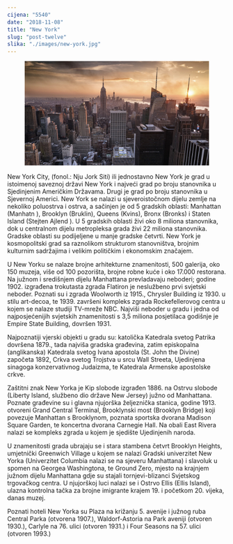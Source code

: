 ```yaml
---
cijena: "5540"
date: "2018-11-08"
title: "New York"
slug: "post-twelve"
slika: "./images/new-york.jpg"
---
```


<!-- markdownlint-disable MD033 -->

<figure class="figure">
    <img src="./images/new-york.jpg" alt="Title"/>
</figure>

New York City, (fonol.: Nju Jork Siti) ili jednostavno New York je grad u istoimenoj saveznoj državi New York i najveći grad po broju stanovnika u Sjedinjenim Američkim Državama. Drugi je grad po broju stanovnika u Sjevernoj Americi. New York se nalazi u sjeveroistočnom dijelu zemlje na nekoliko poluostrva i ostrva, a sačinjen je od 5 gradskih oblasti: Manhattan (Manhatn ), Brooklyn (Bruklin), Queens (Kvins), Bronx (Bronks) i Staten Island (Stejten Ajlend ). U 5 gradskih oblasti živi oko 8 miliona stanovnika, dok u centralnom dijelu metropleksa grada živi 22 miliona stanovnika. Gradske oblasti su podijeljene u manje gradske četvrti. New York je kosmopolitski grad sa raznolikom strukturom stanovništva, brojnim kulturnim sadržajima i velikim političkim i ekonomskim značajem.

U New Yorku se nalaze brojne arhitekturne znamenitosti, 500 galerija, oko 150 muzeja, više od 100 pozorišta, brojne robne kuće i oko 17.000 restorana. Na južnom i središnjem dijelu Manhattana prevladavaju neboderi; godine 1902. izgrađena trokutasta zgrada Flatiron je neslužbeno prvi svjetski neboder. Poznati su i zgrada Woolworth iz 1915., Chrysler Building iz 1930. u stilu art-decoa, te 1939. završeni kompleks zgrada Rockefellerovog centra u kojem se nalaze studiji TV-mreže NBC. Najviši neboder u gradu i jedna od najposjećenijih svjetskih znamenitosti s 3,5 miliona posjetilaca godišnje je Empire State Building, dovršen 1931.

Najpoznatiji vjerski objekti u gradu su: katolička Katedrala svetog Patrika dovršena 1879., tada najviša gradska građevina, zatim episkopalna (anglikanska) Katedrala svetog Ivana apostola (St. John the Divine) započeta 1892, Crkva svetog Trojstva u srcu Wall Streeta, Ujedinjena sinagoga konzervativnog Judaizma, te Katedrala Armenske apostolske crkve.

Zaštitni znak New Yorka je Kip slobode izgrađen 1886. na Ostrvu slobode (Liberty Island, službeno dio države New Jersey) južno od Manhattana. Poznate građevine su i glavna njujorška željeznička stanica, godine 1913. otvoreni Grand Central Terminal, Brooklynski most (Brooklyn Bridge) koji povezuje Manhattan s Brooklynom, poznata sportska dvorana Madison Square Garden, te koncertna dvorana Carnegie Hall. Na obali East Rivera nalazi se kompleks zgrada u kojem je sjedište Ujedinjenih naroda.

U znamenitosti grada ubrajaju se i stara stambena četvrt Brooklyn Heights, umjetnički Greenwich Village u kojem se nalazi Gradski univerzitet New Yorka (Univerzitet Columbia nalazi se na sjeveru Manhattana) i slavoluk u spomen na Georgea Washingtona, te Ground Zero, mjesto na krajnjem južnom dijelu Manhattana gdje su stajali tornjevi-blizanci Svjetskog trgovačkog centra. U njujorškoj luci nalazi se i Ostrvo Ellis (Ellis Island), ulazna kontrolna tačka za brojne imigrante krajem 19. i početkom 20. vijeka, danas muzej.

Poznati hoteli New Yorka su Plaza na križanju 5. avenije i južnog ruba Central Parka (otvorena 1907.), Waldorf-Astoria na Park aveniji (otvoren 1930.), Carlyle na 76. ulici (otvoren 1931.) i Four Seasons na 57. ulici (otvoren 1993.)
